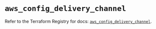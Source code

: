 # `aws_config_delivery_channel`

Refer to the Terraform Registry for docs: [`aws_config_delivery_channel`](https://registry.terraform.io/providers/hashicorp/aws/5.51.0/docs/resources/config_delivery_channel).
